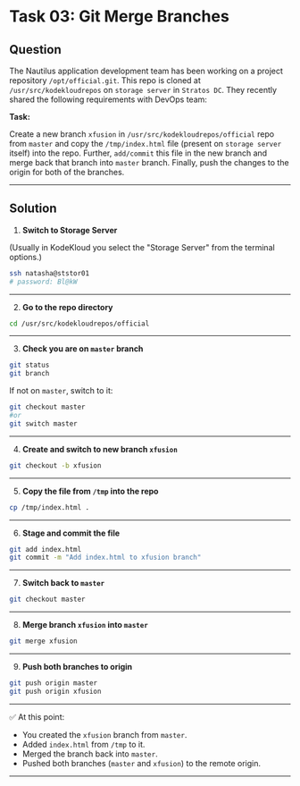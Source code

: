# Task 03: Git Merge Branches

## Question

The Nautilus application development team has been working on a project repository `/opt/official.git`. This repo is cloned at `/usr/src/kodekloudrepos` on `storage server` in `Stratos DC`. They recently shared the following requirements with DevOps team:

**Task:**

Create a new branch `xfusion` in `/usr/src/kodekloudrepos/official` repo from `master` and copy the `/tmp/index.html` file (present on `storage server` itself) into the repo. Further, `add/commit` this file in the new branch and merge back that branch into `master` branch. Finally, push the changes to the origin for both of the branches.

---

## Solution

1. **Switch to Storage Server**

(Usually in KodeKloud you select the "Storage Server" from the terminal options.)

```bash
ssh natasha@ststor01
# password: Bl@kW
```

---

2. **Go to the repo directory**

```bash
cd /usr/src/kodekloudrepos/official
```

---

3. **Check you are on `master` branch**

```bash
git status
git branch
```
If not on `master`, switch to it:

```bash
git checkout master
#or
git switch master
```

---

4. **Create and switch to new branch `xfusion`**

```bash
git checkout -b xfusion
```

---

5. **Copy the file from `/tmp` into the repo**

```bash
cp /tmp/index.html .
```

---

6. **Stage and commit the file**

```bash
git add index.html
git commit -m "Add index.html to xfusion branch"
```

---

7. **Switch back to `master`**

```bash
git checkout master
```

---

8. **Merge branch `xfusion` into `master`**

```bash
git merge xfusion
```

---

9. **Push both branches to origin**

```bash
git push origin master
git push origin xfusion
```

---

✅ At this point:

- You created the `xfusion` branch from `master`.
- Added `index.html` from `/tmp` to it.
- Merged the branch back into `master`.
- Pushed both branches (`master` and `xfusion`) to the remote origin.

---